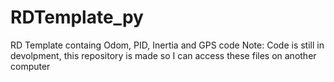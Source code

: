 # RDTemplate_py
RD Template containg Odom, PID, Inertia and GPS code
Note: Code is still in devolpment, this repository is made so I can access these files on another computer

